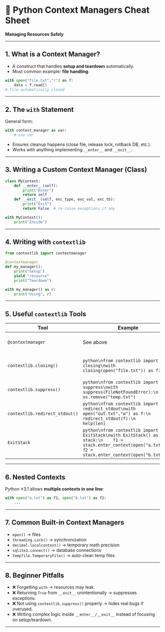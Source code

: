 

# 📘 Python Context Managers Cheat Sheet

**Managing Resources Safely**

---

## 1. What is a Context Manager?

* A construct that handles **setup and teardown** automatically.
* Most common example: **file handling**.

```python
with open("file.txt","r") as f:
    data = f.read()
# file automatically closed
```

---

## 2. The `with` Statement

General form:

```python
with context_manager as var:
    # use var
```

* Ensures cleanup happens (close file, release lock, rollback DB, etc.).
* Works with anything implementing `__enter__` and `__exit__`.

---

## 3. Writing a Custom Context Manager (Class)

```python
class MyContext:
    def __enter__(self):
        print("Enter")
        return self
    def __exit__(self, exc_type, exc_val, exc_tb):
        print("Exit")
        return False  # re-raise exceptions if any

with MyContext():
    print("Inside")
```

---

## 4. Writing with `contextlib`

```python
from contextlib import contextmanager

@contextmanager
def my_manager():
    print("Setup")
    yield "resource"
    print("Teardown")

with my_manager() as r:
    print("Using", r)
```

---

## 5. Useful `contextlib` Tools

| Tool                           | Example                                                                                                                                                          | Use                                    |
| ------------------------------ | ---------------------------------------------------------------------------------------------------------------------------------------------------------------- | -------------------------------------- |
| `@contextmanager`              | See above                                                                                                                                                        | Write managers with `yield`.           |
| `contextlib.closing()`         | `python\nfrom contextlib import closing\nwith closing(open("file.txt")) as f: ...`                                                                               | Ensure close method called.            |
| `contextlib.suppress()`        | `python\nfrom contextlib import suppress\nwith suppress(FileNotFoundError):\n    os.remove("temp.txt")`                                                          | Ignore specific exceptions.            |
| `contextlib.redirect_stdout()` | `python\nfrom contextlib import redirect_stdout\nwith open("out.txt","w") as f:\n    with redirect_stdout(f):\n        help(len)`                                | Redirect output.                       |
| `ExitStack`                    | `python\nfrom contextlib import ExitStack\nwith ExitStack() as stack:\n    f1 = stack.enter_context(open("a.txt"))\n    f2 = stack.enter_context(open("b.txt"))` | Manage multiple resources dynamically. |

---

## 6. Nested Contexts

Python ≥3.1 allows **multiple contexts in one line**:

```python
with open("a.txt") as f1, open("b.txt") as f2:
    ...
```

---

## 7. Common Built-in Context Managers

* `open()` → files
* `threading.Lock()` → synchronization
* `decimal.localcontext()` → temporary math precision
* `sqlite3.connect()` → database connections
* `tempfile.TemporaryFile()` → auto-clean temp files

---

## 8. Beginner Pitfalls

* ❌ Forgetting `with` → resources may leak.
* ❌ Returning `True` from `__exit__` unintentionally → suppresses exceptions.
* ❌ Not using `contextlib.suppress()` properly → hides real bugs if overused.
* ❌ Writing complex logic inside `__enter__/__exit__` instead of focusing on setup/teardown.

---
